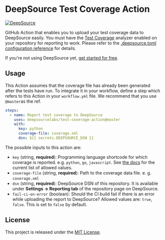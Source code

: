 # DeepSource Test Coverage Action

[![DeepSource](https://static.deepsource.io/deepsource-badge-light-mini.svg)](https://deepsource.io/gh/deepsourcelabs/test-coverage-action/?ref=repository-badge)

GitHub Action that enables you to upload your test coverage data to DeepSource easily. You must have the [Test Coverage](https://deepsource.io/docs/analyzer/test-coverage.html?utm_source=githubmarketplace&utm_medium=organic) analyzer enabled on your repository for reporting to work. Please refer to the [.deepsource.toml configuration reference](https://deepsource.io/docs/config/deepsource-toml.html?utm_source=githubmarketplace&utm_medium=organic#analyzers) for details.

If you're not using DeepSource yet, [get started for free](https://deepsource.io/signup?utm_source=githubmarketplace&utm_medium=organic).


## Usage

This Action assumes that the coverage file has already been generated after the tests have run. To integrate it in your workflow, define a step which refers to this Action in your `workflow.yml` file. We recommend that you use `@master`as the ref.

```yaml
steps:
  - name: Report test coverage to DeepSource
    uses: deepsourcelabs/test-coverage-action@master
    with:
      key: python
      coverage-file: coverage.xml
      dsn: ${{ secrets.DEEPSOURCE_DSN }}
```

The possible inputs to this action are:

* `key` (string, **required**): Programming language shortcode for which coverage is reported. e.g. `python`, `go`, `javascript`.
  See [the docs](https://deepsource.io/docs/api/enums#metrickey) for the current list of allowed values.
* `coverage-file` (string, **required**): Path to the coverage data file. e. g. `coverage.xml`
* `dsn` (string, **required**): DeepSource DSN of this repository. It is available under **Settings → Reporting tab** of the repository page on DeepSource.
* `fail-ci-on-error` (boolean): Should the CI build fail if there is an error while uploading the report to DeepSource? Allowed values are: `true`, `false`. This is set to `false` by default.

## License

This project is released under the [MIT License](LICENSE).
